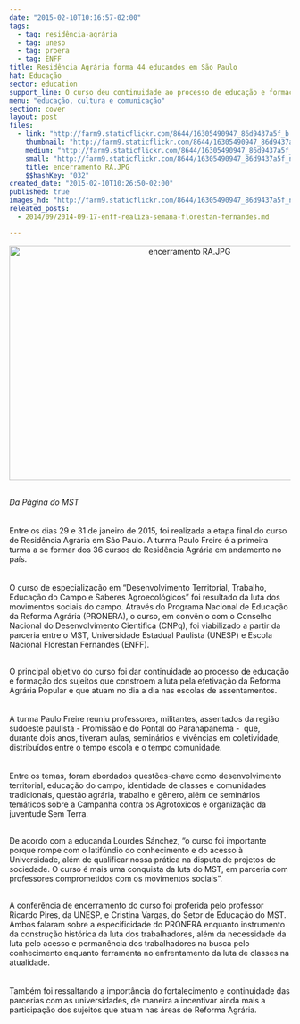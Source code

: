 ```yaml
---
date: "2015-02-10T10:16:57-02:00"
tags:
  - tag: residência-agrária
  - tag: unesp
  - tag: proera
  - tag: ENFF
title: Residência Agrária forma 44 educandos em São Paulo
hat: Educação
sector: education
support_line: O curso deu continuidade ao processo de educação e formação dos sujeitos que constroem a luta pela efetivação da Reforma Agrária Popular e que atuam no dia a dia nas escolas de assentamentos.
menu: "educação, cultura e comunicação"
section: cover
layout: post
files:
  - link: "http://farm9.staticflickr.com/8644/16305490947_86d9437a5f_b.jpg"
    thumbnail: "http://farm9.staticflickr.com/8644/16305490947_86d9437a5f_t.jpg"
    medium: "http://farm9.staticflickr.com/8644/16305490947_86d9437a5f_z.jpg"
    small: "http://farm9.staticflickr.com/8644/16305490947_86d9437a5f_n.jpg"
    title: encerramento RA.JPG
    $$hashKey: "032"
created_date: "2015-02-10T10:26:50-02:00"
published: true
images_hd: "http://farm9.staticflickr.com/8644/16305490947_86d9437a5f_n.jpg"
releated_posts:
  - 2014/09/2014-09-17-enff-realiza-semana-florestan-fernandes.md

---
```

<p style="text-align:center"><img alt="encerramento RA.JPG" height="420" src="http://farm9.staticflickr.com/8644/16305490947_86d9437a5f_b.jpg" width="630" /></p>

<p><br />
<em>Da P&aacute;gina do MST</em><br />
<br />
<br />
Entre os dias 29 e 31 de janeiro de 2015, foi realizada a etapa final do curso de Resid&ecirc;ncia Agr&aacute;ria em S&atilde;o Paulo. A turma Paulo Freire &eacute; a primeira turma a se formar dos 36 cursos de Resid&ecirc;ncia Agr&aacute;ria em andamento no pa&iacute;s.<br />
<br />
<br />
O curso de especializa&ccedil;&atilde;o em &ldquo;Desenvolvimento Territorial, Trabalho, Educa&ccedil;&atilde;o do Campo e Saberes Agroecol&oacute;gicos&rdquo; foi resultado da luta dos movimentos sociais do campo. Atrav&eacute;s do Programa Nacional de Educa&ccedil;&atilde;o da Reforma Agr&aacute;ria (PRONERA), o curso, em conv&ecirc;nio com o Conselho Nacional do Desenvolvimento Cientifica (CNPq), foi viabilizado a partir da parceria entre o MST, Universidade Estadual Paulista (UNESP) e Escola Nacional Florestan Fernandes (ENFF).<br />
&nbsp;</p>

<p>O principal objetivo do curso foi dar continuidade ao processo de educa&ccedil;&atilde;o e forma&ccedil;&atilde;o dos sujeitos que constroem a luta pela efetiva&ccedil;&atilde;o da Reforma Agr&aacute;ria Popular e que atuam no dia a dia nas escolas de assentamentos.<br />
<br />
<br />
A turma Paulo Freire reuniu professores, militantes, assentados da regi&atilde;o sudoeste paulista -&nbsp;Promiss&atilde;o e do Pontal do Paranapanema - &nbsp;que, durante dois anos, tiveram aulas, semin&aacute;rios e viv&ecirc;ncias em coletividade, distribu&iacute;dos entre o tempo escola e o tempo comunidade.<br />
<br />
<br />
Entre os temas, foram abordados quest&otilde;es-chave como desenvolvimento territorial, educa&ccedil;&atilde;o do campo, identidade de classes e comunidades tradicionais, quest&atilde;o agr&aacute;ria, trabalho e g&ecirc;nero, al&eacute;m de semin&aacute;rios tem&aacute;ticos sobre a Campanha contra os Agrot&oacute;xicos e organiza&ccedil;&atilde;o da juventude Sem Terra.<br />
&nbsp;</p>

<p>De acordo com a educanda Lourdes S&aacute;nchez, &ldquo;o curso foi importante porque rompe com o latif&uacute;ndio do conhecimento e do acesso &agrave; Universidade, al&eacute;m de qualificar nossa pr&aacute;tica na disputa de projetos de sociedade. O curso &eacute; mais uma conquista da luta do MST, em parceria com professores comprometidos com os movimentos sociais&rdquo;.<br />
&nbsp;</p>

<p>A confer&ecirc;ncia de encerramento do curso foi proferida pelo professor Ricardo Pires, da UNESP, e Cristina Vargas, do Setor de Educa&ccedil;&atilde;o do MST. Ambos&nbsp;falaram sobre a especificidade do PRONERA enquanto instrumento da constru&ccedil;&atilde;o hist&oacute;rica da luta dos trabalhadores, al&eacute;m da necessidade da luta pelo acesso e perman&ecirc;ncia dos trabalhadores na busca pelo conhecimento enquanto ferramenta no enfrentamento da luta de classes na atualidade.<br />
<br />
<br />
Tamb&eacute;m foi ressaltando a import&acirc;ncia do fortalecimento e continuidade das parcerias com as universidades, de maneira a incentivar ainda mais a participa&ccedil;&atilde;o dos sujeitos que atuam nas &aacute;reas de Reforma Agr&aacute;ria.&nbsp;</p>
